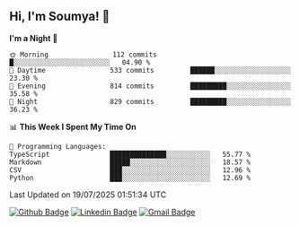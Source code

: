 ## Hi, I'm Soumya! 👋

<!--START_SECTION:waka-->
**I'm a Night 🦉** 

```text
🌞 Morning                112 commits         █░░░░░░░░░░░░░░░░░░░░░░░░   04.90 % 
🌆 Daytime                533 commits         ██████░░░░░░░░░░░░░░░░░░░   23.30 % 
🌃 Evening                814 commits         █████████░░░░░░░░░░░░░░░░   35.58 % 
🌙 Night                  829 commits         █████████░░░░░░░░░░░░░░░░   36.23 % 
```


📊 **This Week I Spent My Time On** 

```text
💬 Programming Languages: 
TypeScript               ██████████████░░░░░░░░░░░   55.77 % 
Markdown                 █████░░░░░░░░░░░░░░░░░░░░   18.57 % 
CSV                      ███░░░░░░░░░░░░░░░░░░░░░░   12.96 % 
Python                   ███░░░░░░░░░░░░░░░░░░░░░░   12.69 % 
```


 Last Updated on 19/07/2025 01:51:34 UTC
<!--END_SECTION:waka-->

[![Github Badge](https://img.shields.io/badge/-rubyruins-grey?style=for-the-badge&logo=github&logoColor=white&link=https://github.com/rubyruins/)](https://www.github.com/rubyruins/) 
[![Linkedin Badge](https://img.shields.io/badge/-Soumya%20Parekh-0072b1?style=for-the-badge&logo=Linkedin&logoColor=white&link=https://www.linkedin.com/in/Soumya-Parekh/)](https://www.linkedin.com/in/Soumya-Parekh/) 
[![Gmail Badge](https://img.shields.io/badge/-soumyaparekh.me@gmail.com-c14438?style=for-the-badge&logo=Gmail&logoColor=white&link=mailto:soumyaparekh.me@gmail.com)](mailto:soumyaparekh.me@gmail.com) 
